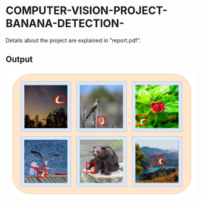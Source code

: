 # COMPUTER-VISION-PROJECT-BANANA-DETECTION-

Details about the project are explained in "report.pdf".

## Output

![output](https://raw.githubusercontent.com/burlakorkmaz/COMPUTER-VISION-PROJECT-BANANA-DETECTION-/master/output.png)
